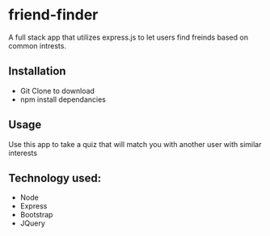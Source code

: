 # friend-finder
A full stack app that utilizes express.js to let users find freinds based on common intrests.

## Installation
- Git Clone to download
- npm install dependancies

## Usage
Use this app to take a quiz that will match you with another user with similar interests

## Technology used:
- Node
- Express
- Bootstrap
- JQuery

